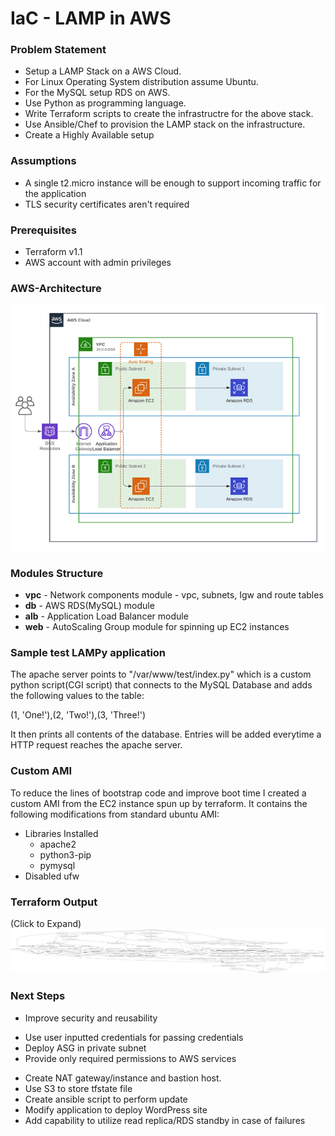 # IaC - LAMP in AWS

### Problem Statement

* Setup a LAMP Stack on a AWS Cloud.
* For Linux Operating System distribution assume Ubuntu.
* For the MySQL setup RDS on AWS.
* Use Python as programming language.
* Write Terraform scripts to create the infrastructre for the above stack.
* Use Ansible/Chef to provision the LAMP stack on the infrastructure.
* Create a Highly Available setup

### Assumptions

* A single t2.micro instance will be enough to support incoming traffic for the application
* TLS security certificates aren't required

### Prerequisites 
* Terraform v1.1
* AWS account with admin privileges

### **AWS-Architecture**
![alt text](AWS-Architecture.png?raw=true)

### Modules Structure

* **vpc** - Network components module - vpc, subnets, Igw and route tables
* **db** - AWS RDS(MySQL) module
* **alb** - Application Load Balancer module 
* **web** - AutoScaling Group module for spinning up EC2 instances 

### Sample test LAMPy application

The apache server points to "/var/www/test/index.py" which is a custom python script(CGI script) that connects to the MySQL Database and adds the following values to the table:

(1, 'One!'),(2, 'Two!'),(3, 'Three!')

It then prints all contents of the database. Entries will be added everytime a HTTP request reaches the apache server. 

### Custom AMI

To reduce the lines of bootstrap code and improve boot time I created a custom AMI from the EC2 instance spun up by terraform. It contains the following modifications from standard ubuntu AMI:
* Libraries Installed
  - apache2
  - python3-pip
  - pymysql
* Disabled ufw

### **Terraform Output** 
(Click to Expand)
![alt text](terraform_graph.png?raw=true)

### Next Steps

* Improve security and reusability 
 - Use user inputted credentials for passing credentials
 - Deploy ASG in private subnet
 - Provide only required permissions to AWS services
* Create NAT gateway/instance and bastion host. 
* Use S3 to store tfstate file 
* Create ansible script to perform update
* Modify application to deploy WordPress site
* Add capability to utilize read replica/RDS standby in case of failures
